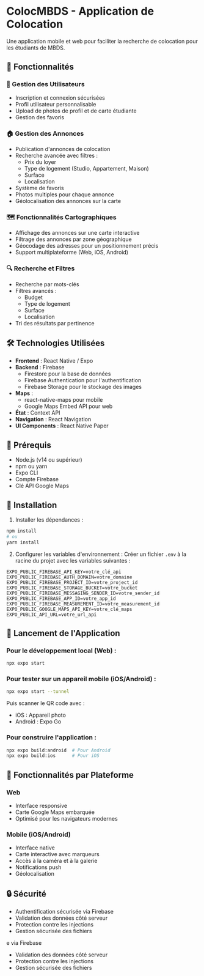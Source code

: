 # ColocMBDS - Application de Colocation

Une application mobile et web pour faciliter la recherche de colocation pour les étudiants de MBDS.

## 🚀 Fonctionnalités

### 👤 Gestion des Utilisateurs
- Inscription et connexion sécurisées
- Profil utilisateur personnalisable
- Upload de photos de profil et de carte étudiante
- Gestion des favoris

### 🏠 Gestion des Annonces
- Publication d'annonces de colocation
- Recherche avancée avec filtres :
  - Prix du loyer
  - Type de logement (Studio, Appartement, Maison)
  - Surface
  - Localisation
- Système de favoris
- Photos multiples pour chaque annonce
- Géolocalisation des annonces sur la carte

### 🗺️ Fonctionnalités Cartographiques
- Affichage des annonces sur une carte interactive
- Filtrage des annonces par zone géographique
- Géocodage des adresses pour un positionnement précis
- Support multiplateforme (Web, iOS, Android)

### 🔍 Recherche et Filtres
- Recherche par mots-clés
- Filtres avancés :
  - Budget
  - Type de logement
  - Surface
  - Localisation
- Tri des résultats par pertinence

## 🛠️ Technologies Utilisées

- **Frontend** : React Native / Expo
- **Backend** : Firebase
  - Firestore pour la base de données
  - Firebase Authentication pour l'authentification
  - Firebase Storage pour le stockage des images
- **Maps** : 
  - react-native-maps pour mobile
  - Google Maps Embed API pour web
- **État** : Context API
- **Navigation** : React Navigation
- **UI Components** : React Native Paper

## 📱 Prérequis

- Node.js (v14 ou supérieur)
- npm ou yarn
- Expo CLI
- Compte Firebase
- Clé API Google Maps

## 🔧 Installation

1. Installer les dépendances :
```bash
npm install
# ou
yarn install
```

2. Configurer les variables d'environnement :
Créer un fichier `.env` à la racine du projet avec les variables suivantes :
```env
EXPO_PUBLIC_FIREBASE_API_KEY=votre_clé_api
EXPO_PUBLIC_FIREBASE_AUTH_DOMAIN=votre_domaine
EXPO_PUBLIC_FIREBASE_PROJECT_ID=votre_project_id
EXPO_PUBLIC_FIREBASE_STORAGE_BUCKET=votre_bucket
EXPO_PUBLIC_FIREBASE_MESSAGING_SENDER_ID=votre_sender_id
EXPO_PUBLIC_FIREBASE_APP_ID=votre_app_id
EXPO_PUBLIC_FIREBASE_MEASUREMENT_ID=votre_measurement_id
EXPO_PUBLIC_GOOGLE_MAPS_API_KEY=votre_clé_maps
EXPO_PUBLIC_API_URL=votre_url_api
```

## 🚀 Lancement de l'Application

### Pour le développement local (Web) :
```bash
npx expo start
```

### Pour tester sur un appareil mobile (iOS/Android) :
```bash
npx expo start --tunnel
```
Puis scanner le QR code avec :
- iOS : Appareil photo
- Android : Expo Go

### Pour construire l'application :
```bash
npx expo build:android  # Pour Android
npx expo build:ios      # Pour iOS
```

## 📱 Fonctionnalités par Plateforme

### Web
- Interface responsive
- Carte Google Maps embarquée
- Optimisé pour les navigateurs modernes

### Mobile (iOS/Android)
- Interface native
- Carte interactive avec marqueurs
- Accès à la caméra et à la galerie
- Notifications push
- Géolocalisation

## 🔒 Sécurité

- Authentification sécurisée via Firebase
- Validation des données côté serveur
- Protection contre les injections
- Gestion sécurisée des fichiers

e via Firebase
- Validation des données côté serveur
- Protection contre les injections
- Gestion sécurisée des fichiers